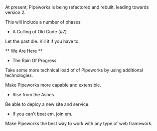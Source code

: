 At present, Pipeworks is being refactored and rebuilt, leading towards version 2.

This will include a number of phases:

* A Culling of Old Code (#7)

Let the past die.  Kill it if you have to.

** We Are Here **

* The Rain Of Progress

Take some more technical load of of Pipeworks by using additional technologies.

Make Pipeworks more capable and extensible.

* Rise from the Ashes

Be able to deploy a new site and service.

* If you can't beat em, join em.

Make Pipeworks the best way to work with any type of web framework.



